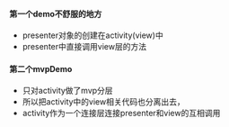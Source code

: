 #### 第一个demo不舒服的地方
* presenter对象的创建在activity(view)中
* presenter中直接调用view层的方法


#### 第二个mvpDemo
* 只对activity做了mvp分层
* 所以把activity中的view相关代码也分离出去，
* activity作为一个连接层连接presenter和view的互相调用



